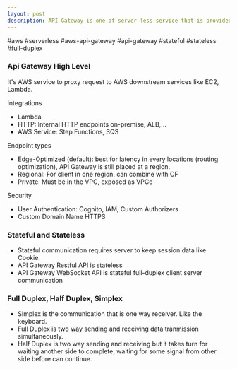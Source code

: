 ```yaml
---
layout: post
description: API Gateway is one of server less service that is provided by AWS
---
```


#aws #serverless #aws-api-gateway #api-gateway #stateful #stateless #full-duplex
### Api Gateway High Level
It's AWS service to proxy request to AWS downstream services like EC2, Lambda.

Integrations
- Lambda
- HTTP: Internal HTTP endpoints on-premise, ALB,...
- AWS Service: Step Functions, SQS

Endpoint types
- Edge-Optimized (default): best for latency in every locations (routing optimization), API Gateway is still placed at a region.
- Regional: For client in one region, can combine with CF
- Private: Must be in the VPC, exposed as VPCe

Security 
- User Authentication: Cognito, IAM, Custom Authorizers
- Custom Domain Name HTTPS


### Stateful and Stateless
- Stateful communication requires server to keep session data like Cookie. 
- API Gateway Restful API is stateless
- API Gateway WebSocket API is stateful full-duplex client server communication

### Full Duplex, Half Duplex, Simplex
- Simplex is the communication that is one way receiver. Like the keyboard.
- Full Duplex is two way sending and receiving data tranmission simultaneously.
- Half Duplex is two way sending and receiving but it takes turn for waiting another side to complete, waiting for some signal from other side before can continue. 